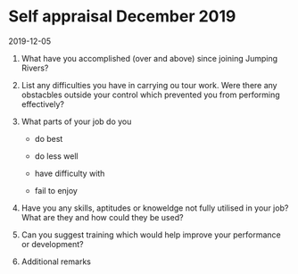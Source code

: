 # Self appraisal December 2019

2019-12-05

1. What have you accomplished (over and above) since joining Jumping Rivers?

1. List any difficulties you have in carrying ou tour work. Were there any obstacbles outside your control which prevented you from performing effectively?

1. What parts of your job do you

	- do best

	- do less well

	- have difficulty with

	- fail to enjoy

1. Have you any skills, aptitudes or knoweldge not fully utilised in your job? What are they and how could they be used?

1. Can you suggest training which would help improve your performance or development?

1. Additional remarks

